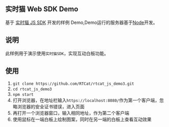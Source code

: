 ## 实时猫 Web SDK Demo
基于 [实时猫 JS SDK](https://shishimao.com) 开发的样例 Demo,Demo运行的服务器基于[Node](https://nodejs.org/en/)开发。

## 说明
此样例用于演示使用`实时猫SDK`，实现互动白板功能。

## 使用
1. `git clone https://github.com/RTCat/rtcat_js_demo3.git`
2. `cd rtcat_js_demo3`
3. `npm start`
4. 打开浏览器，在地址栏输入`https://localhost:8080/`作为第一个客户端，忽略浏览器的安全证书错误，进入页面
5. 再打开一个浏览器窗口，输入相同地址，作为第二个客户端
6. 使用鼠标在一端白板上绘制图案，同时在另一端的白板上查看互动效果





